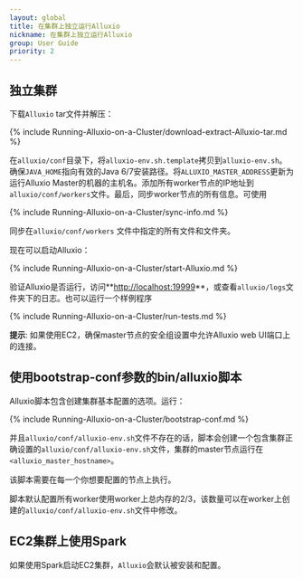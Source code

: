 ```yaml
---
layout: global
title: 在集群上独立运行Alluxio
nickname: 在集群上独立运行Alluxio
group: User Guide
priority: 2
---
```


## 独立集群

下载`Alluxio` tar文件并解压：

{% include Running-Alluxio-on-a-Cluster/download-extract-Alluxio-tar.md %}

在`alluxio/conf`目录下，将`alluxio-env.sh.template`拷贝到`alluxio-env.sh`。确保`JAVA_HOME`指向有效的Java 6/7安装路径。将`ALLUXIO_MASTER_ADDRESS`更新为运行Alluxio Master的机器的主机名。添加所有worker节点的IP地址到`alluxio/conf/workers`文件。最后，同步worker节点的所有信息。可使用

{% include Running-Alluxio-on-a-Cluster/sync-info.md %}

同步在`alluxio/conf/workers` 文件中指定的所有文件和文件夹。

现在可以启动Alluxio：

{% include Running-Alluxio-on-a-Cluster/start-Alluxio.md %}

验证Alluxio是否运行，访问**[http://localhost:19999](http://localhost:19999)**，或查看`alluxio/logs`文件夹下的日志。也可以运行一个样例程序

{% include Running-Alluxio-on-a-Cluster/run-tests.md %}

**提示**: 如果使用EC2，确保master节点的安全组设置中允许Alluxio web UI端口上的连接。

## 使用bootstrap-conf参数的bin/alluxio脚本

Alluxio脚本包含创建集群基本配置的选项。运行：

{% include Running-Alluxio-on-a-Cluster/bootstrap-conf.md %}

并且`alluxio/conf/alluxio-env.sh`文件不存在的话，脚本会创建一个包含集群正确设置的`alluxio/conf/alluxio-env.sh`文件，集群的master节点运行在`<alluxio_master_hostname>`。

该脚本需要在每一个你想要配置的节点上执行。

脚本默认配置所有worker使用worker上总内存的2/3，该数量可以在worker上创建的`alluxio/conf/alluxio-env.sh`文件中修改。

## EC2集群上使用Spark
如果使用Spark启动EC2集群，`Alluxio`会默认被安装和配置。
